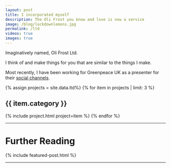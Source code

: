 ```yaml
---
layout: post
title: I incorporated myself
description: The Oli Frost you know and love is now a service
image: /blog/lockdownlemons.jpg
permalink: /ltd
videos: true
images: true
---
```


Imaginatively named, Oli Frost Ltd.

I think of and make things for you that are similar to the things I make.

Most recently, I have been working for Greenpeace UK as a presenter for their [social channels](https://www.tiktok.com/@greenpeaceuk/video/7112887411226529029?is_copy_url=1&is_from_webapp=v1&lang=en).

<div class="posts" markdown="0">
{% assign projects = site.data.ltd%}
{% for item in projects  | limit: 3 %}
    <h2>{{ item.category }}</h2>
    {% include project.html project=item %}
{% endfor %}
</div>

---

# Further Reading

{% include featured-post.html %}

---
